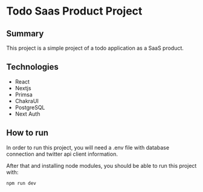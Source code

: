 # Todo Saas Product Project

## Summary

This project is a simple project of a todo application as a SaaS product.

## Technologies

- React
- Nextjs
- Primsa
- ChakraUI
- PostgreSQL
- Next Auth

## How to run

In order to run this project, you will need a .env file with database connection and
twitter api client information.

After that and installing node modules, you should be able to run this project with:

```
npm run dev
```
